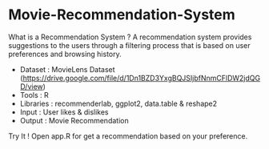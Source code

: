 # Movie-Recommendation-System

What is a Recommendation System ?
A recommendation system provides suggestions to the users through a filtering process that is based on user preferences and browsing history.

- Dataset : MovieLens Dataset (https://drive.google.com/file/d/1Dn1BZD3YxgBQJSIjbfNnmCFlDW2jdQGD/view)
- Tools : R 
- Libraries : recommenderlab, ggplot2, data.table & reshape2
- Input : User likes & dislikes
- Output : Movie Recommendation

Try It ! Open app.R for get a recommendation based on your preference. 
 




